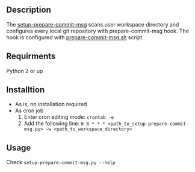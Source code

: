 Description
-----------
The [setup-prepare-commit-msg](setup-prepare-commit-msg.py) scans user workspace directory and configures every local git repository with prepare-commit-msg hook.
The hook is configured with [prepare-commit-msg.sh](https://gist.github.com/bartoszmajsak/1396344#file-prepare-commit-msg-sh) script.

Requirments
-----------
Python 2 or up

Installtion
-----------
* As is, no installation required
* As cron job
    1. Enter cron editing mode: 
    `crontab -e`
    2. Add the following line:
    `0 8 * * * <path_to_setup-prepare-commit-msg.py> -w <path_to_workspace_directory>`

Usage
-----
Check `setup-prepare-commit-msg.py --help`